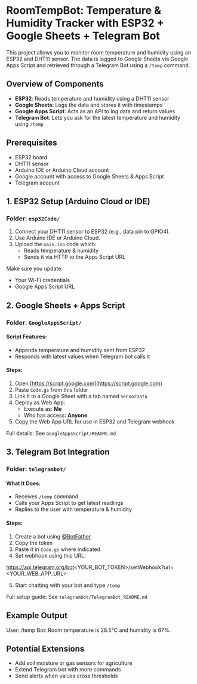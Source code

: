 # RoomTempBot: Temperature & Humidity Tracker with ESP32 + Google Sheets + Telegram Bot

This project allows you to monitor room temperature and humidity using an ESP32 and DHT11 sensor. The data is logged to Google Sheets via Google Apps Script and retrieved through a Telegram Bot using a `/temp` command.



##  Overview of Components

- **ESP32**: Reads temperature and humidity using a DHT11 sensor
- **Google Sheets**: Logs the data and stores it with timestamps
- **Google Apps Script**: Acts as an API to log data and return values
- **Telegram Bot**: Lets you ask for the latest temperature and humidity using `/temp`



##  Prerequisites

- ESP32 board
- DHT11 sensor
- Arduino IDE or Arduino Cloud account
- Google account with access to Google Sheets & Apps Script
- Telegram account



##  1. ESP32 Setup (Arduino Cloud or IDE)

###  Folder: `esp32Code/`

1. Connect your DHT11 sensor to ESP32 (e.g., data pin to GPIO4).
2. Use Arduino IDE or Arduino Cloud.
3. Upload the `main.ino` code which:
   - Reads temperature & humidity
   - Sends it via HTTP to the Apps Script URL

Make sure you update:
- Your Wi-Fi credentials
- Google Apps Script URL



## 2. Google Sheets + Apps Script

###  Folder: `GoogleAppsScript/`

#### Script Features:
- Appends temperature and humidity sent from ESP32
- Responds with latest values when Telegram bot calls it

#### Steps:
1. Open [https://script.google.com](https://script.google.com)
2. Paste `Code.gs` from this folder
3. Link it to a Google Sheet with a tab named `SensorData`
4. Deploy as Web App:
   - Execute as: **Me**
   - Who has access: **Anyone**
5. Copy the Web App URL for use in ESP32 and Telegram webhook

 Full details: See `GoogleAppsScript/README.md`



## 3. Telegram Bot Integration

###  Folder: `telegrambot/`

####  What It Does:
- Receives `/temp` command
- Calls your Apps Script to get latest readings
- Replies to the user with temperature & humidity

####  Steps:
1. Create a bot using [@BotFather](https://t.me/BotFather)
2. Copy the token
3. Paste it in `Code.gs` where indicated
4. Set webhook using this URL:

https://api.telegram.org/bot<YOUR_BOT_TOKEN>/setWebhook?url=<YOUR_WEB_APP_URL>

5. Start chatting with your bot and type `/temp`

 Full setup guide: See `telegrambot/TelegramBot_README.md`



## Example Output


User: /temp
Bot: Room temperature is 28.5°C and humidity is 67%.



## Potential Extensions

- Add soil moisture or gas sensors for agriculture
- Extend Telegram bot with more commands
- Send alerts when values cross thresholds

